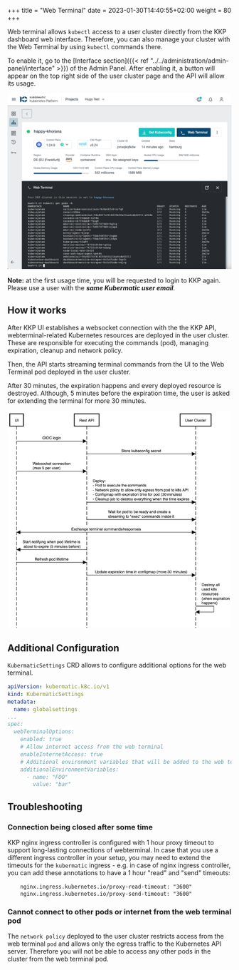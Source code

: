 +++
title = "Web Terminal"
date = 2023-01-30T14:40:55+02:00
weight = 80
+++

Web terminal allows `kubectl` access to a user cluster directly from the KKP dashboard web interface.
Therefore, you can also manage your cluster with the Web Terminal by using `kubectl` commands there.

To enable it, go to the [Interface section]({{< ref "../../administration/admin-panel/interface" >}}) of the Admin Panel.
After enabling it, a button will appear on the top right side of the user cluster page and the API will allow its usage.

![Web Terminal](web-terminal.png?classes=shadow,border)

**Note:** at the first usage time, you will be requested to login to KKP again. Please use a user with the ***same Kubermatic user email***.

## How it works

After KKP UI establishes a websocket connection with the the KKP API, webterminal-related Kubernetes resources are deployed in the user cluster.
These are responsible for executing the commands (pod), managing expiration, cleanup and network policy.

Then, the API starts streaming terminal commands from the UI to the Web Terminal pod deployed in the user cluster.

After 30 minutes, the expiration happens and every deployed resource is destroyed. Although, 5 minutes before the expiration time,
the user is asked for extending the terminal for more 30 minutes.

![Web Terminal sequence diagram](web-terminal-sequence-diagram.png?classes=shadow,border)

## Additional Configuration

`KubermaticSettings` CRD allows to configure additional options for the web terminal.

```yaml
apiVersion: kubermatic.k8c.io/v1
kind: KubermaticSettings
metadata:
  name: globalsettings
...
spec:
  webTerminalOptions:
    enabled: true
    # Allow internet access from the web terminal
    enableInternetAccess: true
    # Additional environment variables that will be added to the web terminal pod
    additionalEnvironmentVariables:
      - name: "FOO"
        value: "bar"
```

## Troubleshooting

### Connection being closed after some time

KKP nginx ingress controller is configured with 1 hour proxy timeout to support long-lasting connections of webterminal. In case that you use a different ingress controller in your setup, you may need to extend the timeouts for the `kubermatic` ingress - e.g. in case of nginx ingress controller, you can add these annotations to have a 1 hour "read" and "send" timeouts:

```
    nginx.ingress.kubernetes.io/proxy-read-timeout: "3600"
    nginx.ingress.kubernetes.io/proxy-send-timeout: "3600"
```

### Cannot connect to other pods or internet from the web terminal pod

The `network policy` deployed to the user cluster restricts access from the web terminal `pod` and allows only the egress traffic to the Kubernetes API server. Therefore you will not be able to access any other pods in the cluster from the web terminal pod.
